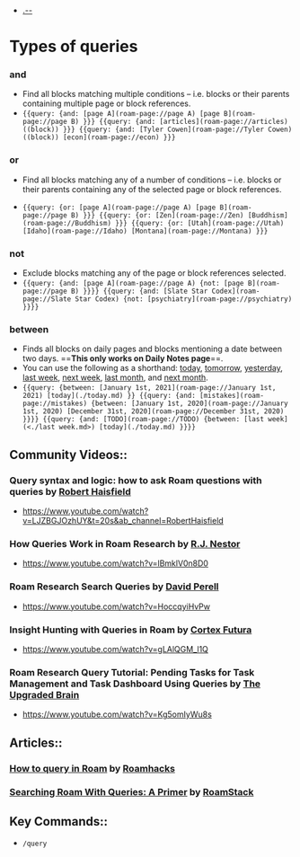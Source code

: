 - [.--](./.--.md)
# **Types of queries**
### **and**
- Find all blocks matching multiple conditions – i.e. blocks or their parents containing multiple page or block references.
- `{{query: {and: [page A](roam-page://page A) [page B](roam-page://page B) }}}
{{query: {and: [articles](roam-page://articles) ((block)) }}}
{{query: {and: [Tyler Cowen](roam-page://Tyler Cowen) ((block)) [econ](roam-page://econ) }}}
`
### **or**
- Find all blocks matching any of a number of conditions – i.e. blocks or their parents containing any of the selected page or block references.

- `{{query: {or: [page A](roam-page://page A) [page B](roam-page://page B) }}}
{{query: {or: [Zen](roam-page://Zen) [Buddhism](roam-page://Buddhism) }}}
{{query: {or: [Utah](roam-page://Utah) [Idaho](roam-page://Idaho) [Montana](roam-page://Montana) }}}
`
### **not**
- Exclude blocks matching any of the page or block references selected.
- `{{query: {and: [page A](roam-page://page A) {not: [page B](roam-page://page B) }}}}
{{query: {and: [Slate Star Codex](roam-page://Slate Star Codex) {not: [psychiatry](roam-page://psychiatry) }}}}`
### **between**
- Finds all blocks on daily pages and blocks mentioning a date between two days. ==**This only works on Daily Notes page**==.
- You can use the following as a shorthand: [today](./today.md), [tomorrow](./tomorrow.md), [yesterday](./yesterday.md), [last week](<./last week.md>), [next week](<./next week.md>), [last month](<./last month.md>), and [next month](<./next month.md>). 
- `{{query: {between: [January 1st, 2021](roam-page://January 1st, 2021) [today](./today.md) }}
{{query: {and: [mistakes](roam-page://mistakes) {between: [January 1st, 2020](roam-page://January 1st, 2020) [December 31st, 2020](roam-page://December 31st, 2020) }}}}
{{query: {and: [TODO](roam-page://TODO) {between: [last week](<./last week.md>) [today](./today.md) }}}}`
## Community Videos::
### Query syntax and logic: how to ask Roam questions with queries by [Robert Haisfield](<./Robert Haisfield.md>)
- <https://www.youtube.com/watch?v=LJZBGJOzhUY&t=20s&ab_channel=RobertHaisfield>
### How Queries Work in Roam Research by [R.J. Nestor](<./R.J. Nestor.md>)
- <https://www.youtube.com/watch?v=lBmklV0n8D0>
### Roam Research Search Queries by [David Perell](<./David Perell.md>)
- <https://www.youtube.com/watch?v=HoccqyiHvPw>
### Insight Hunting with Queries in Roam by [Cortex Futura](<./Cortex Futura.md>)
- <https://www.youtube.com/watch?v=gLAlQGM_l1Q>
### Roam Research Query Tutorial: Pending Tasks for Task Management and Task Dashboard Using Queries by [The Upgraded Brain](<./The Upgraded Brain.md>)
- <https://www.youtube.com/watch?v=Kg5omIyWu8s>
## Articles::
### [How to query in Roam](https://roamhacks.com/how-to-query-roam/) by [Roamhacks](./Roamhacks.md)
### [Searching Roam With Queries: A Primer](https://www.roamstack.com/roam-queries-primer/) by [RoamStack](./RoamStack.md)
## Key Commands::
- `/query`
